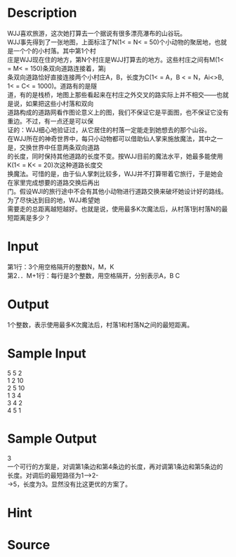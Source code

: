 
# Description

<div class="content"><div>WJJ喜欢旅游，这次她打算去一个据说有很多漂亮瀑布的山谷玩。</div>
<div>WJJ事先得到了一张地图，上面标注了N(1&lt; = N&lt; = 50)个小动物的聚居地，也就是一个个的小村落。其中第1个村</div>
<div>庄是WJJ现在住的地方，第N个村庄是WJJ打算去的地方。这些村庄之间有M(1&lt; = M&lt; = 150)条双向道路连接着，第j</div>
<div>条双向道路恰好直接连接两个小村庄A，B，长度为C(1&lt; = A，B &lt; = N，Ai&lt;&gt;B, 1&lt; = C&lt; = 1000)。道路有的是隧</div>
<div>道，有的是栈桥，地图上那些看起来在村庄之外交叉的路实际上并不相交——也就是说，如果把这些小村落和双向</div>
<div>道路构成的道路网看作图论意义上的图，我们不保证它是平面图，也不保证它没有重边。不过，有一点还是可以保</div>
<div>证的：WJJ细心地验证过，从它居住的村落一定能走到她想去的那个山谷。</div>
<div>在WJJ所在的神奇世界中，每只小动物都可以借助仙人掌来施放魔法，其中之一是，交换世界中任意两条双向道路</div>
<div>的长度，同时保持其他道路的长度不变。按WJJ目前的魔法水平，她最多能使用K(1&lt; = K&lt; = 20)次这种道路长度交</div>
<div>换魔法。可惜的是，由于仙人掌刺比较多，WJJ并不打算带着它旅行，于是她会在家里完成想要的道路交换后再出</div>
<div>门。假设WJI的旅行途中不会有其他小动物进行道路交换来破坏她设计好的路线。为了尽快达到目的地，WJJ希望她</div>
<div>需要走的总距离越短越好。也就是说，使用最多K次魔法后，从村落1到村落N的最短距离是多少？</div>
<div></div>
<p></p></div>

# Input

<div class="content"><div>第1行：3个用空格隔开的整数N，M，K</div>
<div>第2．．M+1行：每行是3个整数，用空格隔开，分别表示A，B C</div>
<div></div>
<p></p></div>

# Output

<div class="content"><div>1个整数，表示使用最多K次魔法后，村落1和村落N之间的最短距离。</div>
<div></div>
<p></p></div>

# Sample Input

<div class="content"><span class="sampledata">5  5  2<br/>
1  2  10<br/>
2  5  10<br/>
1  3  4<br/>
3  4  2<br/>
4  5  1</span></div>

# Sample Output

<div class="content"><span class="sampledata">3<br/>
一个可行的方案是，对调第1条边和第4条边的长度，再对调第1条边和第5条边的长度。对调后的最短路径为1--&gt;2-<br/>
-&gt;5，长度为3。显然没有比这更优的方案了。</span></div>

# Hint

<div class="content"><p></p></div>

# Source

<div class="content"><p><a href="problemset.php?search="></a></p></div>

